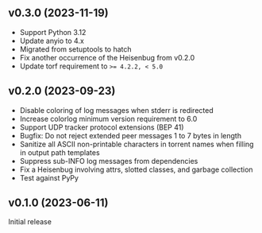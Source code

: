 v0.3.0 (2023-11-19)
-------------------
- Support Python 3.12
- Update anyio to 4.x
- Migrated from setuptools to hatch
- Fix another occurrence of the Heisenbug from v0.2.0
- Update torf requirement to `>= 4.2.2, < 5.0`

v0.2.0 (2023-09-23)
-------------------
- Disable coloring of log messages when stderr is redirected
- Increase colorlog minimum version requirement to 6.0
- Support UDP tracker protocol extensions (BEP 41)
- Bugfix: Do not reject extended peer messages 1 to 7 bytes in length
- Sanitize all ASCII non-printable characters in torrent names when filling in
  output path templates
- Suppress sub-INFO log messages from dependencies
- Fix a Heisenbug involving attrs, slotted classes, and garbage collection
- Test against PyPy

v0.1.0 (2023-06-11)
-------------------
Initial release
